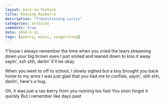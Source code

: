 ```yaml
---
layout: post-no-feature
title: Running Rasberry
description: "Transitioning Lyrics"
categories: articles
comments: true
date: 2016-5-31
tags: [poetry, music, songwriting]
---
```


Y'know I always remember the time when you cried
the tears streaming down your big brown eyes
I just smiled and leaned down to kiss it away
sayin', ssh shh, darlin' it'll be okay

When you went to off to school, I slowly sighed
but a boy brought you back home to my arms
I was just glad that you had me to confide,
sayin', shh shh, darlin', here's a hug.

Oh, it was just a ras-berry
from you running too fast
You soon forgot it quickly
But I remember like days past


